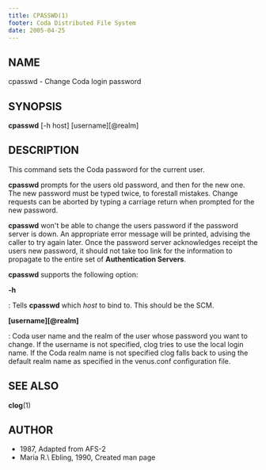 ```yaml
---
title: CPASSWD(1)
footer: Coda Distributed File System
date: 2005-04-25
---
```


## NAME

cpasswd - Change Coda login password

## SYNOPSIS

**cpasswd** \[-h host] \[username]\[&commat;realm]

## DESCRIPTION

This command sets the Coda password for the current user.

**cpasswd** prompts for the users old password, and then for the new
one. The new password must be typed twice, to forestall mistakes. Change
requests can be aborted by typing a carriage return when prompted for
the new password.

**cpasswd** won't be able to change the users password if the password
server is down. An appropriate error message will be printed, advising
the caller to try again later. Once the password server acknowledges
receipt the users new password, it should not take too link for the
information to propagate to the entire set of **Authentication
Servers**.

**cpasswd** supports the following option:

**-h**

:   Tells **cpasswd** which *host* to bind to. This should be the SCM.

**\[username]\[&commat;realm]**

:   Coda user name and the realm of the user whose password you want to
    change. If the username is not specified, clog tries to use the
    local login name. If the Coda realm name is not specified clog falls
    back to using the default realm name as specified in the venus.conf
    configuration file.

## SEE ALSO

**clog**(1)

## AUTHOR

- 1987, Adapted from AFS-2
- Maria R.\ Ebling, 1990, Created man page
